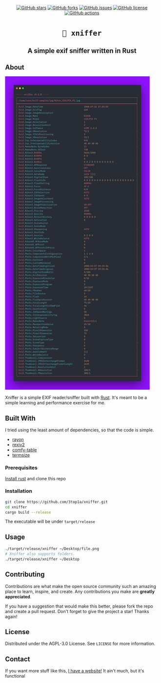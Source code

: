 <div id="top"></div>
<div align="center">
	<a href="https://github.com/3top1a/xniffer/stargazers"><img alt="GitHub stars" src="https://img.shields.io/github/stars/3top1a/xniffer?style=for-the-badge"></a>
	<a href="https://github.com/3top1a/xniffer/network"><img alt="GitHub forks" src="https://img.shields.io/github/forks/3top1a/xniffer?style=for-the-badge"></a>
	<a href="https://github.com/3top1a/xniffer/issues"><img alt="GitHub issues" src="https://img.shields.io/github/issues/3top1a/xniffer?style=for-the-badge"></a>
	<a href="https://github.com/3top1a/xniffer/blob/main/LICENSE"><img alt="GitHub license" src="https://img.shields.io/github/license/3top1a/xniffer?style=for-the-badge"></a>
	<a href="https://github.com/3top1a/xniffer/actions/workflows/rust.yml"><img alt="GitHub actions" src="https://github.com/3top1a/xniffer/actions/workflows/rust.yml/badge.svg"></a>
	<h1><code>📃 xniffer</code></h1>
	<h2>A simple exif sniffer written in Rust</h2>
</div>

## About

![Example image](example.jpg)

Xniffer is a simple EXIF reader/sniffer built with [Rust](https://www.rust-lang.org/).
It's meant to be a simple learning and performance exercise for me.

## Built With
I tried using the least amount of dependencies, so that the code is simple.

- [rayon](https://github.com/rayon-rs/rayon)
- [rexiv2](https://github.com/felixc/rexiv2)
- [comfy-table](https://github.com/Nukesor/comfy-table)
- [termsize](https://github.com/softprops/termsize)

### Prerequisites
[Install rust](https://www.rust-lang.org/tools/install) and clone this repo

### Installation
```bash
git clone https://github.com/3top1a/xniffer.git
cd xniffer
cargo build --release
```

The executable will be under `target/release`

## Usage
```bash
./target/release/xniffer ~/Desktop/file.png
# Xniffer also supports folders.
./target/release/xniffer ~/Desktop
```

## Contributing
Contributions are what make the open source community such an amazing place to learn, inspire, and create. Any contributions you make are **greatly appreciated**.

If you have a suggestion that would make this better, please fork the repo and create a pull request.
Don't forget to give the project a star! Thanks again!

## License
Distributed under the AGPL-3.0 License. See `LICENSE` for more information.

## Contact
If you want more stuff like this, [I have a website!](https://3top1a.github.io/) It ain't much, but it's functional
